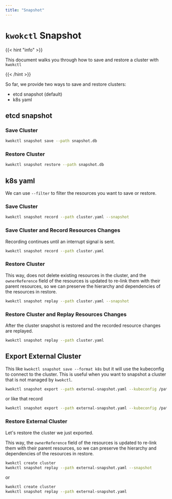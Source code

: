 ```yaml
---
title: "Snapshot"
---
```


# `kwokctl` Snapshot

{{< hint "info" >}}

This document walks you through how to save and restore a cluster with `kwokctl`

{{< /hint >}}

So far, we provide two ways to save and restore clusters:

- etcd snapshot (default)
- k8s yaml

## etcd snapshot

### Save Cluster

``` bash
kwokctl snapshot save --path snapshot.db
```

### Restore Cluster

``` bash
kwokctl snapshot restore --path snapshot.db
```

## k8s yaml

We can use `--filter` to filter the resources you want to save or restore.

### Save Cluster

``` bash
kwokctl snapshot record --path cluster.yaml --snapshot
```

### Save Cluster and Record Resources Changes 

Recording continues until an interrupt signal is sent.

``` bash
kwokctl snapshot record --path cluster.yaml
```

### Restore Cluster

This way, does not delete existing resources in the cluster,
and the `ownerReference` field of the resources is updated to re-link them with their parent resources,
so we can preserve the hierarchy and dependencies of the resources in restore.

``` bash
kwokctl snapshot replay --path cluster.yaml --snapshot
```

### Restore Cluster and Replay Resources Changes

After the cluster snapshot is restored and the recorded resource changes are replayed.

``` bash
kwokctl snapshot replay --path cluster.yaml
```

## Export External Cluster

This like `kwokctl snapshot save --format k8s` but it will use the kubeconfig to connect to the cluster.
This is useful when you want to snapshot a cluster that is not managed by `kwokctl`.

``` bash
kwokctl snapshot export --path external-snapshot.yaml --kubeconfig /path/to/kubeconfig
```

or like that record

``` bash
kwokctl snapshot export --path external-snapshot.yaml --kubeconfig /path/to/kubeconfig --record
```

### Restore External Cluster

Let's restore the cluster we just exported.

This way, the `ownerReference` field of the resources is updated to re-link them with their parent resources,
so we can preserve the hierarchy and dependencies of the resources in restore.

``` bash
kwokctl create cluster
kwokctl snapshot replay --path external-snapshot.yaml --snapshot
```

or

``` bash
kwokctl create cluster
kwokctl snapshot replay --path external-snapshot.yaml
```
